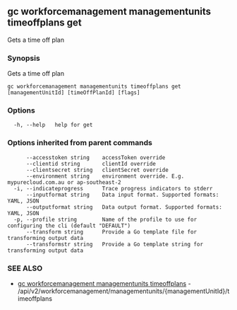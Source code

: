 ## gc workforcemanagement managementunits timeoffplans get

Gets a time off plan

### Synopsis

Gets a time off plan

```
gc workforcemanagement managementunits timeoffplans get [managementUnitId] [timeOffPlanId] [flags]
```

### Options

```
  -h, --help   help for get
```

### Options inherited from parent commands

```
      --accesstoken string    accessToken override
      --clientid string       clientId override
      --clientsecret string   clientSecret override
      --environment string    environment override. E.g. mypurecloud.com.au or ap-southeast-2
  -i, --indicateprogress      Trace progress indicators to stderr
      --inputformat string    Data input format. Supported formats: YAML, JSON
      --outputformat string   Data output format. Supported formats: YAML, JSON
  -p, --profile string        Name of the profile to use for configuring the cli (default "DEFAULT")
      --transform string      Provide a Go template file for transforming output data
      --transformstr string   Provide a Go template string for transforming output data
```

### SEE ALSO

* [gc workforcemanagement managementunits timeoffplans](gc_workforcemanagement_managementunits_timeoffplans.html)	 - /api/v2/workforcemanagement/managementunits/{managementUnitId}/timeoffplans


